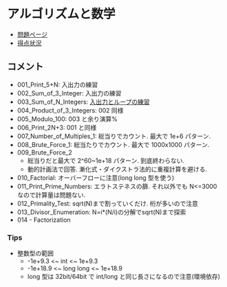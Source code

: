 # アルゴリズムと数学

- [問題ページ](https://atcoder.jp/contests/math-and-algorithm)
- [得点状況](https://atcoder.jp/contests/math-and-algorithm/score)

## コメント

- 001_Print_5+N: 入出力の練習
- 002_Sum_of_3_Integer: 入出力の練習
- 003_Sum_of_N_Integers: [入出力とループの練習](https://wakabame.hatenablog.com/entry/2019/02/24/141009)
- 004_Product_of_3_Integers: 002 同様
- 005_Modulo_100: 003 と余り演算%
- 006_Print_2N+3: 001 と同様
- 007_Number_of_Multiples_1: 総当りでカウント. 最大で 1e+6 パターン.
- 008_Brute_Force_1: 総当たりでカウント. 最大で 1000x1000 パターン.
- 009_Brute_Force_2
  - 総当りだと最大で 2^60~1e+18 パターン. 到底終わらない.
  - 動的計画法で回答. 漸化式・ダイクストラ法的に重複計算を避ける.
- 010_Factorial: オーバーフローに注意(long long 型を使う)
- 011_Print_Prime_Numbers: エラトステネスの篩. それ以外でも N<=3000 なので計算量は問題ない.
- 012_Primality_Test: sqrt(N)まで割っていくだけ. 桁が多いので注意
- 013_Divisor_Enumeration: N=i*(N/i)の分解でsqrt(N)まで探索
- 014 - Factorization

### Tips

- 整数型の範囲
  - -1e+9.3 <~ int <~ 1e+9.3
  - -1e+18.9 <~ long long <~ 1e+18.9
  - long 型は 32bit/64bit で int/long と同じ長さになるので注意(環境依存)

